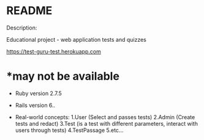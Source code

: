 # README

Description:

Educational project - web application tests and quizzes

https://test-guru-test.herokuapp.com

*may not be available
======================================

* Ruby version
  2.7.5
* Rails version
  6.*.*


* Real-world concepts:
1.User (Select and passes tests)
2.Admin (Create tests and redact)
3.Test (is a test with different parameters, interact with users through tests)
4.TestPassage
5.etc...
